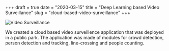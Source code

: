 +++ 
draft = true
date = "2020-03-15"
title = "Deep Learning based Video Surveillance"
slug = "cloud-based-video-surveillance"
+++

  ![Video Surveillance](/img/webel.jpg)

We created a cloud based video surveillence application that was deployed in a public park. The application was made of modules for crowd detection, person detection and tracking, line-crossing and people counting.

